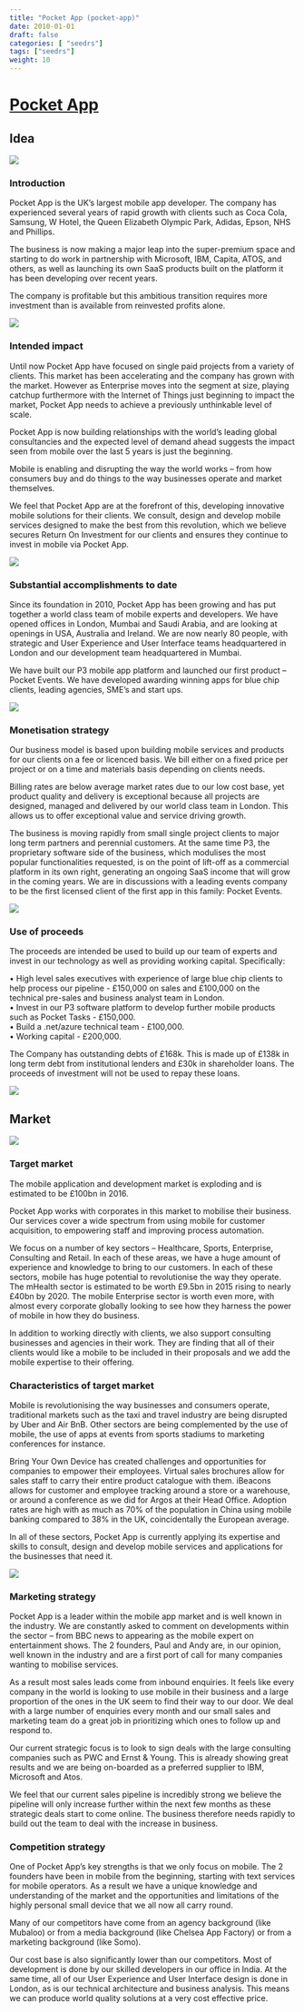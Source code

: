```yaml
---
title: "Pocket App (pocket-app)"
date: 2010-01-01
draft: false
categories: [ "seedrs"]
tags: ["seedrs"]
weight: 10
---
```


# [Pocket App](https://www.seedrs.com/pocket-app)

## Idea

![](/img/seedrs/uploads/startup/section_image/image/6891/fhx6a0a5qm7c5xbtth5fheq4xj70a0u/Image_1.jpg?rect=0%2C0%2C600%2C398&w=600&fit=clip&s=2523b520ec0aec9a158b16ba2531dcf6)

### Introduction

Pocket App is the UK’s largest mobile app developer. The company has experienced several years of rapid growth with clients such as Coca Cola, Samsung, W Hotel, the Queen Elizabeth Olympic Park, Adidas, Epson, NHS and Phillips.

The business is now making a major leap into the super-premium space and starting to do work in partnership with Microsoft, IBM, Capita, ATOS, and others, as well as launching its own SaaS products built on the platform it has been developing over recent years.

The company is profitable but this ambitious transition requires more investment than is available from reinvested profits alone.

![](/img/seedrs/uploads/startup/section_image/image/6896/r7fsqaoyighoro89mmmui985qv8hmpb/Image_2.jpg?rect=0%2C0%2C600%2C362&w=600&fit=clip&s=d46cef6b9c346c6d7f28e5b78553f263)

### Intended impact

Until now Pocket App have focused on single paid projects from a variety of clients. This market has been accelerating and the company has grown with the market. However as Enterprise moves into the segment at size, playing catchup furthermore with the Internet of Things just beginning to impact the market, Pocket App needs to achieve a previously unthinkable level of scale.

Pocket App is now building relationships with the world’s leading global consultancies and the expected level of demand ahead suggests the impact seen from mobile over the last 5 years is just the beginning.

Mobile is enabling and disrupting the way the world works – from how consumers buy and do things to the way businesses operate and market themselves.

We feel that Pocket App are at the forefront of this, developing innovative mobile solutions for their clients. We consult, design and develop mobile services designed to make the best from this revolution, which we believe secures Return On Investment for our clients and ensures they continue to invest in mobile via Pocket App.

![](/img/seedrs/uploads/startup/section_image/image/6894/i00cx6dwx0zqdb8yeb3iw4zdccol2fd/Image_3.jpg?rect=0%2C0%2C600%2C362&w=600&fit=clip&s=fbe9dc644f3176e6e1562b58ad55992d)

### Substantial accomplishments to date

Since its foundation in 2010, Pocket App has been growing and has put together a world class team of mobile experts and developers. We have opened offices in London, Mumbai and Saudi Arabia, and are looking at openings in USA, Australia and Ireland. We are now nearly 80 people, with strategic and User Experience and User Interface teams headquartered in London and our development team headquartered in Mumbai.

We have built our P3 mobile app platform and launched our first product – Pocket Events. We have developed awarding winning apps for blue chip clients, leading agencies, SME’s and start ups.

![](/img/seedrs/uploads/startup/section_image/image/6893/r04lmp5tr9kn1alk1xjoffny04uom5m/Image_4.jpg?rect=0%2C0%2C600%2C362&w=600&fit=clip&s=4f158ec57de9452fc5f13bbc94a5b735)

### Monetisation strategy

Our business model is based upon building mobile services and products for our clients on a fee or licenced basis. We bill either on a fixed price per project or on a time and materials basis depending on clients needs.

Billing rates are below average market rates due to our low cost base, yet product quality and delivery is exceptional because all projects are designed, managed and delivered by our world class team in London. This allows us to offer exceptional value and service driving growth.

The business is moving rapidly from small single project clients to major long term partners and perennial customers. At the same time P3, the proprietary software side of the business, which modulises the most popular functionalities requested, is on the point of lift-off as a commercial platform in its own right, generating an ongoing SaaS income that will grow in the coming years. We are in discussions with a leading events company to be the first licensed client of the first app in this family: Pocket Events.

![](/img/seedrs/uploads/startup/section_image/image/6892/sndjy5exxbda35b3cacohmbictfntku/Image_5.jpg?rect=0%2C0%2C600%2C263&w=600&fit=clip&s=e81101079b16faeedb15a5a17cd814ca)

### Use of proceeds

The proceeds are intended be used to build up our team of experts and invest in our technology as well as providing working capital. Specifically:

• High level sales executives with experience of large blue chip clients to help process our pipeline - £150,000 on sales and £100,000 on the technical pre-sales and business analyst team in London. <br>• Invest in our P3 software platform to develop further mobile products such as Pocket Tasks - £150,000. <br>• Build a .net/azure technical team - £100,000. <br>• Working capital - £200,000.

The Company has outstanding debts of £168k. This is made up of £138k in long term debt from institutional lenders and £30k in shareholder loans. The proceeds of investment will not be used to repay these loans.

![](/img/seedrs/uploads/startup/section_image/image/7157/p5m085kfmxq9zoll9iu3swr7nb07sve/Perks_5.jpg?rect=0%2C0%2C600%2C1348&w=600&fit=clip&s=f324667e09efbadbfacbc3b6e4b31d7f)

## Market

![](https://seedrs.imgix.net/uploads/startup/section_image/image/6897/nq0q62bc2kmp3q40wkxe15b1e0k15az/Image_1_Marketing.jpg?rect=0%2C0%2C600%2C347&w=600&fit=clip&s=5c3e3993721dc9083e38e11a39c85e52)

### Target market

The mobile application and development market is exploding and is estimated to be £100bn in 2016.

Pocket App works with corporates in this market to mobilise their business. Our services cover a wide spectrum from using mobile for customer acquisition, to empowering staff and improving process automation.

We focus on a number of key sectors – Healthcare, Sports, Enterprise, Consulting and Retail. In each of these areas, we have a huge amount of experience and knowledge to bring to our customers. In each of these sectors, mobile has huge potential to revolutionise the way they operate. The mHealth sector is estimated to be worth £9.5bn in 2015 rising to nearly £40bn by 2020. The mobile Enterprise sector is worth even more, with almost every corporate globally looking to see how they harness the power of mobile in how they do business.

In addition to working directly with clients, we also support consulting businesses and agencies in their work. They are finding that all of their clients would like a mobile to be included in their proposals and we add the mobile expertise to their offering.

### Characteristics of target market

Mobile is revolutionising the way businesses and consumers operate, traditional markets such as the taxi and travel industry are being disrupted by Uber and Air BnB. Other sectors are being complemented by the use of mobile, the use of apps at events from sports stadiums to marketing conferences for instance.

Bring Your Own Device has created challenges and opportunities for companies to empower their employees. Virtual sales brochures allow for sales staff to carry their entire product catalogue with them. iBeacons allows for customer and employee tracking around a store or a warehouse, or around a conference as we did for Argos at their Head Office. Adoption rates are high with as much as 70% of the population in China using mobile banking compared to 38% in the UK, coincidentally the European average.

In all of these sectors, Pocket App is currently applying its expertise and skills to consult, design and develop mobile services and applications for the businesses that need it.

![](https://seedrs.imgix.net/uploads/startup/section_image/image/6899/bu3lrb0fg3hdnc5fen3j2on485pia9c/Image_2_Marketing.jpg?rect=0%2C0%2C600%2C347&w=600&fit=clip&s=8cbbb1417aaf7d62d2573356dccd895c)

### Marketing strategy

Pocket App is a leader within the mobile app market and is well known in the industry. We are constantly asked to comment on developments within the sector – from BBC news to appearing as the mobile expert on entertainment shows. The 2 founders, Paul and Andy are, in our opinion, well known in the industry and are a first port of call for many companies wanting to mobilise services.

As a result most sales leads come from inbound enquiries. It feels like every company in the world is looking to use mobile in their business and a large proportion of the ones in the UK seem to find their way to our door. We deal with a large number of enquiries every month and our small sales and marketing team do a great job in prioritizing which ones to follow up and respond to.

Our current strategic focus is to look to sign deals with the large consulting companies such as PWC and Ernst &amp; Young. This is already showing great results and we are being on-boarded as a preferred supplier to IBM, Microsoft and Atos.

We feel that our current sales pipeline is incredibly strong we believe the pipeline will only increase further within the next few months as these strategic deals start to come online. The business therefore needs rapidly to build out the team to deal with the increase in business.

### Competition strategy

One of Pocket App’s key strengths is that we only focus on mobile. The 2 founders have been in mobile from the beginning, starting with text services for mobile operators. As a result we have a unique knowledge and understanding of the market and the opportunities and limitations of the highly personal small device that we all now all carry round.

Many of our competitors have come from an agency background (like Mubaloo) or from a media background (like Chelsea App Factory) or from a marketing background (like Somo).

Our cost base is also significantly lower than our competitors. Most of development is done by our skilled developers in our office in India. At the same time, all of our User Experience and User Interface design is done in London, as is our technical architecture and business analysis. This means we can produce world quality solutions at a very cost effective price.

